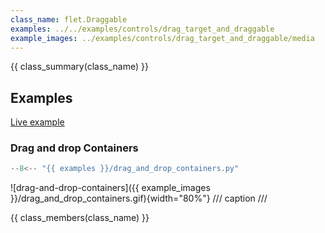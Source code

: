 ```yaml
---
class_name: flet.Draggable
examples: ../../examples/controls/drag_target_and_draggable
example_images: ../examples/controls/drag_target_and_draggable/media
---
```


{{ class_summary(class_name) }}

## Examples

[Live example](https://flet-controls-gallery.fly.dev/utility/draggable)

### Drag and drop Containers

```python
--8<-- "{{ examples }}/drag_and_drop_containers.py"
```

![drag-and-drop-containers]({{ example_images }}/drag_and_drop_containers.gif){width="80%"}
/// caption
///

{{ class_members(class_name) }}
